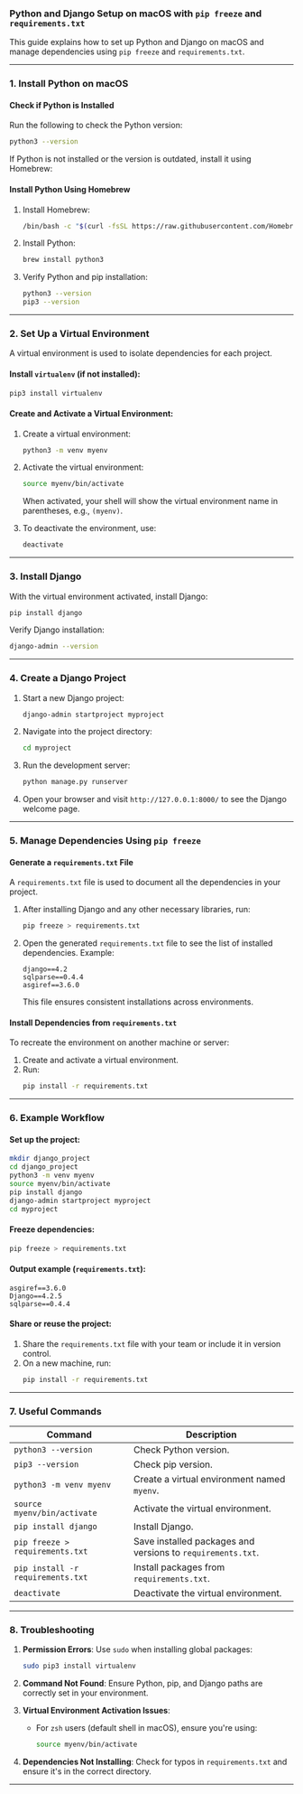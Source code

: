 ### **Python and Django Setup on macOS with `pip freeze` and `requirements.txt`**

This guide explains how to set up Python and Django on macOS and manage dependencies using `pip freeze` and `requirements.txt`.

---

### **1. Install Python on macOS**

#### Check if Python is Installed
Run the following to check the Python version:
```bash
python3 --version
```

If Python is not installed or the version is outdated, install it using Homebrew:

#### Install Python Using Homebrew
1. Install Homebrew:
   ```bash
   /bin/bash -c "$(curl -fsSL https://raw.githubusercontent.com/Homebrew/install/HEAD/install.sh)"
   ```

2. Install Python:
   ```bash
   brew install python3
   ```

3. Verify Python and pip installation:
   ```bash
   python3 --version
   pip3 --version
   ```

---

### **2. Set Up a Virtual Environment**

A virtual environment is used to isolate dependencies for each project.

#### Install `virtualenv` (if not installed):
```bash
pip3 install virtualenv
```

#### Create and Activate a Virtual Environment:
1. Create a virtual environment:
   ```bash
   python3 -m venv myenv
   ```

2. Activate the virtual environment:
   ```bash
   source myenv/bin/activate
   ```

   When activated, your shell will show the virtual environment name in parentheses, e.g., `(myenv)`.

3. To deactivate the environment, use:
   ```bash
   deactivate
   ```

---

### **3. Install Django**

With the virtual environment activated, install Django:
```bash
pip install django
```

Verify Django installation:
```bash
django-admin --version
```

---

### **4. Create a Django Project**

1. Start a new Django project:
   ```bash
   django-admin startproject myproject
   ```

2. Navigate into the project directory:
   ```bash
   cd myproject
   ```

3. Run the development server:
   ```bash
   python manage.py runserver
   ```

4. Open your browser and visit `http://127.0.0.1:8000/` to see the Django welcome page.

---

### **5. Manage Dependencies Using `pip freeze`**

#### **Generate a `requirements.txt` File**
A `requirements.txt` file is used to document all the dependencies in your project.

1. After installing Django and any other necessary libraries, run:
   ```bash
   pip freeze > requirements.txt
   ```

2. Open the generated `requirements.txt` file to see the list of installed dependencies. Example:
   ```
   django==4.2
   sqlparse==0.4.4
   asgiref==3.6.0
   ```
   This file ensures consistent installations across environments.

#### **Install Dependencies from `requirements.txt`**
To recreate the environment on another machine or server:
1. Create and activate a virtual environment.
2. Run:
   ```bash
   pip install -r requirements.txt
   ```

---

### **6. Example Workflow**

#### Set up the project:
```bash
mkdir django_project
cd django_project
python3 -m venv myenv
source myenv/bin/activate
pip install django
django-admin startproject myproject
cd myproject
```

#### Freeze dependencies:
```bash
pip freeze > requirements.txt
```

#### Output example (`requirements.txt`):
```
asgiref==3.6.0
Django==4.2.5
sqlparse==0.4.4
```

#### Share or reuse the project:
1. Share the `requirements.txt` file with your team or include it in version control.
2. On a new machine, run:
   ```bash
   pip install -r requirements.txt
   ```

---

### **7. Useful Commands**

| **Command**                     | **Description**                                            |
|----------------------------------|----------------------------------------------------------|
| `python3 --version`              | Check Python version.                                     |
| `pip3 --version`                 | Check pip version.                                        |
| `python3 -m venv myenv`          | Create a virtual environment named `myenv`.              |
| `source myenv/bin/activate`      | Activate the virtual environment.                        |
| `pip install django`             | Install Django.                                           |
| `pip freeze > requirements.txt`  | Save installed packages and versions to `requirements.txt`. |
| `pip install -r requirements.txt`| Install packages from `requirements.txt`.                |
| `deactivate`                     | Deactivate the virtual environment.                      |

---

### **8. Troubleshooting**

1. **Permission Errors**:
   Use `sudo` when installing global packages:
   ```bash
   sudo pip3 install virtualenv
   ```

2. **Command Not Found**:
   Ensure Python, pip, and Django paths are correctly set in your environment.

3. **Virtual Environment Activation Issues**:
   - For `zsh` users (default shell in macOS), ensure you're using:
     ```bash
     source myenv/bin/activate
     ```

4. **Dependencies Not Installing**:
   Check for typos in `requirements.txt` and ensure it's in the correct directory.

---